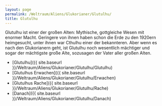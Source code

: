 ```yaml
---
layout: page
permalink: /Weltraum/Aliens/Glukorianer/Glutulhu/
title: Glutulhu
---
```




Glutulhu ist einer der großen Alten: Mythische, gottgleiche Wesen mit enormer Macht. Geringere von ihnen haben schon die Erde zu den 1920ern heimgesucht, unter ihnen war Cthulhu einer der bekannteren. Aber wenn es nach den Glukorianern geht, ist Glutulhu noch wesentlich mächtiger und sogar der mächtigste große Alte, sozusagen der Vater aller großen Alten.

- [Glutulhu]({{ site.baseurl }}/Weltraum/Aliens/Glukorianer/Glutulhu/Glutulhu)
- [Glutulhus Erwachen]({{ site.baseurl }}/Weltraum/Aliens/Glukorianer/Glutulhu/Erwachen)
- [Glutulhus Rache]({{ site.baseurl }}/Weltraum/Aliens/Glukorianer/Glutulhu/Rache)
- [Danach]({{ site.baseurl }}/Weltraum/Aliens/Glukorianer/Glutulhu/Danach)
